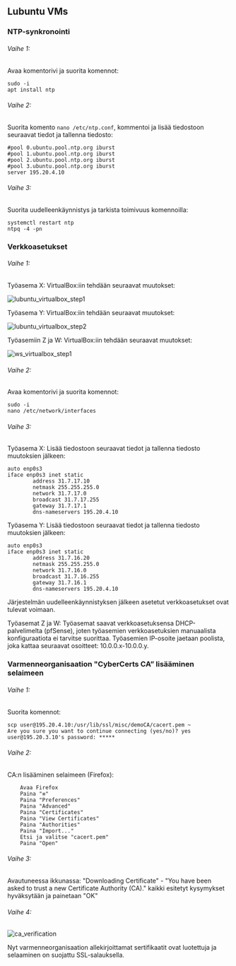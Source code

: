 ## Lubuntu VMs

### NTP-synkronointi

###### Vaihe 1:

Avaa komentorivi ja suorita komennot:
```
sudo -i
apt install ntp
```
###### Vaihe 2:

Suorita komento ```nano /etc/ntp.conf```, kommentoi ja lisää tiedostoon seuraavat tiedot ja tallenna tiedosto:

```
#pool 0.ubuntu.pool.ntp.org iburst
#pool 1.ubuntu.pool.ntp.org iburst
#pool 2.ubuntu.pool.ntp.org iburst
#pool 3.ubuntu.pool.ntp.org iburst
server 195.20.4.10
```

###### Vaihe 3:

Suorita uudelleenkäynnistys ja tarkista toimivuus komennoilla:

```
systemctl restart ntp
ntpq -4 -pn
``` 

### Verkkoasetukset

###### Vaihe 1:

Työasema X: VirtualBox:iin tehdään seuraavat muutokset:

![lubuntu_virtualbox_step1](https://user-images.githubusercontent.com/16650292/32948013-66d2f840-cba6-11e7-88c1-4f45e844a3d4.png)

Työasema Y: VirtualBox:iin tehdään seuraavat muutokset:

![lubuntu_virtualbox_step2](https://user-images.githubusercontent.com/16650292/32948014-66ee1bac-cba6-11e7-8d03-d7683e92b221.png)

Työasemiin Z ja W: VirtualBox:iin tehdään seuraavat muutokset:

![ws_virtualbox_step1](https://user-images.githubusercontent.com/16650292/32947049-b17a1184-cba2-11e7-894e-40bab4058c89.png)

###### Vaihe 2:

Avaa komentorivi ja suorita komennot:

```
sudo -i
nano /etc/network/interfaces
```

###### Vaihe 3:

Työasema X: Lisää tiedostoon seuraavat tiedot ja tallenna tiedosto muutoksien jälkeen:

```
auto enp0s3
iface enp0s3 inet static
        address 31.7.17.10
        netmask 255.255.255.0
        network 31.7.17.0
        broadcast 31.7.17.255
        gateway 31.7.17.1
        dns-nameservers 195.20.4.10
```

Työasema Y: Lisää tiedostoon seuraavat tiedot ja tallenna tiedosto muutoksien jälkeen:

```
auto enp0s3
iface enp0s3 inet static
        address 31.7.16.20
        netmask 255.255.255.0
        network 31.7.16.0
        broadcast 31.7.16.255
        gateway 31.7.16.1
        dns-nameservers 195.20.4.10
```

Järjestelmän uudelleenkäynnistyksen jälkeen asetetut verkkoasetukset ovat tulevat voimaan.

Työasemat Z ja W: Työasemat saavat verkkoasetuksensa DHCP-palvelimelta (pfSense), joten työasemien verkkoasetuksien manuaalista konfiguraatiota ei tarvitse suorittaa. Työasemien IP-osoite jaetaan poolista, joka kattaa seuraavat osoitteet: 10.0.0.x-10.0.0.y.

### Varmenneorganisaation "CyberCerts CA” lisääminen selaimeen

###### Vaihe 1:

Suorita komennot:

```
scp user@195.20.4.10:/usr/lib/ssl/misc/demoCA/cacert.pem ~
Are you sure you want to continue connecting (yes/no)? yes
user@195.20.3.10's password: *****
``` 

###### Vaihe 2:

CA:n lisääminen selaimeen (Firefox):

        Avaa Firefox
        Paina "≡"
        Paina "Preferences"
        Paina "Advanced"
        Paina "Certificates"
        Paina "View Certificates"
        Paina "Authorities"
        Paina "Import..."
        Etsi ja valitse "cacert.pem"
        Paina "Open"
        
        
###### Vaihe 3:    

Avautuneessa ikkunassa: "Downloading Certificate" - "You have been asked to trust a new Certificate Authority (CA)." kaikki esitetyt kysymykset hyväksytään ja painetaan "OK"


###### Vaihe 4:   

![ca_verification](https://user-images.githubusercontent.com/16650292/32949655-54915ca2-cbac-11e7-891b-b2a5c3a4b35b.png)

Nyt varmenneorganisaation allekirjoittamat sertifikaatit ovat luotettuja ja selaaminen on suojattu SSL-salauksella.
